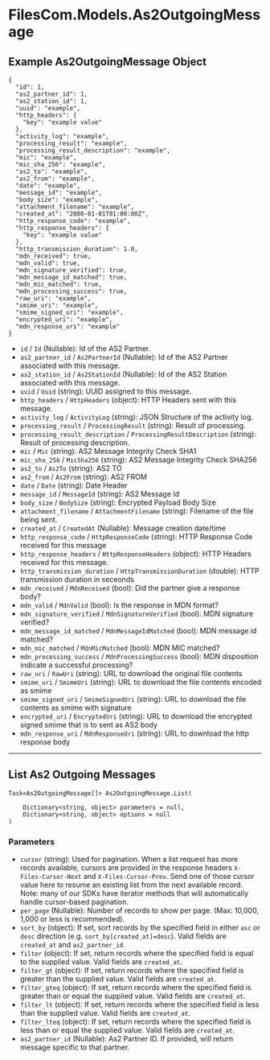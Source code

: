 # FilesCom.Models.As2OutgoingMessage

## Example As2OutgoingMessage Object

```
{
  "id": 1,
  "as2_partner_id": 1,
  "as2_station_id": 1,
  "uuid": "example",
  "http_headers": {
    "key": "example value"
  },
  "activity_log": "example",
  "processing_result": "example",
  "processing_result_description": "example",
  "mic": "example",
  "mic_sha_256": "example",
  "as2_to": "example",
  "as2_from": "example",
  "date": "example",
  "message_id": "example",
  "body_size": "example",
  "attachment_filename": "example",
  "created_at": "2000-01-01T01:00:00Z",
  "http_response_code": "example",
  "http_response_headers": {
    "key": "example value"
  },
  "http_transmission_duration": 1.0,
  "mdn_received": true,
  "mdn_valid": true,
  "mdn_signature_verified": true,
  "mdn_message_id_matched": true,
  "mdn_mic_matched": true,
  "mdn_processing_success": true,
  "raw_uri": "example",
  "smime_uri": "example",
  "smime_signed_uri": "example",
  "encrypted_uri": "example",
  "mdn_response_uri": "example"
}
```

* `id` / `Id`  (Nullable<Int64>): Id of the AS2 Partner.
* `as2_partner_id` / `As2PartnerId`  (Nullable<Int64>): Id of the AS2 Partner associated with this message.
* `as2_station_id` / `As2StationId`  (Nullable<Int64>): Id of the AS2 Station associated with this message.
* `uuid` / `Uuid`  (string): UUID assigned to this message.
* `http_headers` / `HttpHeaders`  (object): HTTP Headers sent with this message.
* `activity_log` / `ActivityLog`  (string): JSON Structure of the activity log.
* `processing_result` / `ProcessingResult`  (string): Result of processing.
* `processing_result_description` / `ProcessingResultDescription`  (string): Result of processing description.
* `mic` / `Mic`  (string): AS2 Message Integrity Check SHA1
* `mic_sha_256` / `MicSha256`  (string): AS2 Message Integrity Check SHA256
* `as2_to` / `As2To`  (string): AS2 TO
* `as2_from` / `As2From`  (string): AS2 FROM
* `date` / `Date`  (string): Date Header
* `message_id` / `MessageId`  (string): AS2 Message Id
* `body_size` / `BodySize`  (string): Encrypted Payload Body Size
* `attachment_filename` / `AttachmentFilename`  (string): Filename of the file being sent.
* `created_at` / `CreatedAt`  (Nullable<DateTime>): Message creation date/time
* `http_response_code` / `HttpResponseCode`  (string): HTTP Response Code received for this message
* `http_response_headers` / `HttpResponseHeaders`  (object): HTTP Headers received for this message.
* `http_transmission_duration` / `HttpTransmissionDuration`  (double): HTTP transmission duration in seceonds
* `mdn_received` / `MdnReceived`  (bool): Did the partner give a response body?
* `mdn_valid` / `MdnValid`  (bool): Is the response in MDN format?
* `mdn_signature_verified` / `MdnSignatureVerified`  (bool): MDN signature verified?
* `mdn_message_id_matched` / `MdnMessageIdMatched`  (bool): MDN message id matched?
* `mdn_mic_matched` / `MdnMicMatched`  (bool): MDN MIC matched?
* `mdn_processing_success` / `MdnProcessingSuccess`  (bool): MDN disposition indicate a successful processing?
* `raw_uri` / `RawUri`  (string): URL to download the original file contents
* `smime_uri` / `SmimeUri`  (string): URL to download the file contents encoded as smime
* `smime_signed_uri` / `SmimeSignedUri`  (string): URL to download the file contents as smime with signature
* `encrypted_uri` / `EncryptedUri`  (string): URL to download the encrypted signed smime that is to sent as AS2 body
* `mdn_response_uri` / `MdnResponseUri`  (string): URL to download the http response body


---

## List As2 Outgoing Messages

```
Task<As2OutgoingMessage[]> As2OutgoingMessage.List(
    
    Dictionary<string, object> parameters = null,
    Dictionary<string, object> options = null
)
```

### Parameters

* `cursor` (string): Used for pagination.  When a list request has more records available, cursors are provided in the response headers `X-Files-Cursor-Next` and `X-Files-Cursor-Prev`.  Send one of those cursor value here to resume an existing list from the next available record.  Note: many of our SDKs have iterator methods that will automatically handle cursor-based pagination.
* `per_page` (Nullable<Int64>): Number of records to show per page.  (Max: 10,000, 1,000 or less is recommended).
* `sort_by` (object): If set, sort records by the specified field in either `asc` or `desc` direction (e.g. `sort_by[created_at]=desc`). Valid fields are `created_at` and `as2_partner_id`.
* `filter` (object): If set, return records where the specified field is equal to the supplied value. Valid fields are `created_at`.
* `filter_gt` (object): If set, return records where the specified field is greater than the supplied value. Valid fields are `created_at`.
* `filter_gteq` (object): If set, return records where the specified field is greater than or equal the supplied value. Valid fields are `created_at`.
* `filter_lt` (object): If set, return records where the specified field is less than the supplied value. Valid fields are `created_at`.
* `filter_lteq` (object): If set, return records where the specified field is less than or equal the supplied value. Valid fields are `created_at`.
* `as2_partner_id` (Nullable<Int64>): As2 Partner ID.  If provided, will return message specific to that partner.
